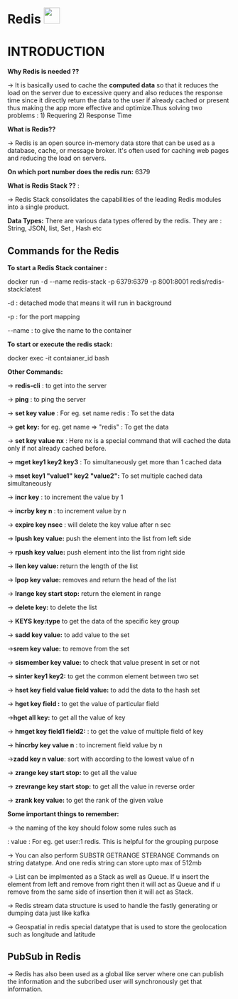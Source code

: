 
# Redis <img src="https://cdn4.iconfinder.com/data/icons/redis-2/1451/Untitled-2-512.png" width="36" height="36">

# INTRODUCTION 

**Why Redis is needed ??** 

-> It is basically used to cache the **computed data** so that it reduces the load on the server due to excessive query and also reduces the response time since it directly return the data to the user if already cached or present thus making the app more effective and optimize.Thus solving two problems : 1) Requering 2) Response Time 

**What is Redis??** 

-> Redis is an open source in-memory data store that can be used as a database, cache, or message broker. It's often used for caching web pages and reducing the load on servers.

**On which port number does the redis run:** 6379

**What is Redis Stack ??** : 

-> Redis Stack consolidates the capabilities of the leading Redis modules into a single product.

**Data Types:** There are various data types offered by the redis. They are : String, JSON, list, Set , Hash etc

## Commands for the Redis


**To start a Redis Stack container :** 

docker run -d --name redis-stack -p 6379:6379 -p 8001:8001 redis/redis-stack:latest

-d : detached mode that means it will run in background 

-p : for the port mapping

--name : to give the name to the container

**To start or execute the redis stack:**

docker exec -it contaianer_id bash



**Other Commands:**

-> **redis-cli** : to get into the server 

-> **ping** : to ping the server 

-> **set key value** : For eg. set name redis : To set the data 

-> **get key:** for eg. get name => "redis" : To get the data

-> **set key value nx** : Here nx is a special command that will cached the data only if not already cached before.

-> **mget key1 key2 key3** : To simultaneously get more than 1 cached data

-> **mset key1 "value1" key2 "value2":** To set multiple cached data simultaneously

-> **incr key** : to increment the value by 1

-> **incrby key n** : to increment value by n

-> **expire key nsec** : will delete the key value after n sec

-> **lpush key value:** push the element into the list from left side

-> **rpush key value:** push element into the list from right side

-> **llen key value:** return the length of the list 

-> **lpop key value:** removes and return the head of the list

-> **lrange key start stop:** return the element in range 

-> **delete key:** to delete the list

-> **KEYS key:type** to get the data of the specific key group 

-> **sadd key value:** to add value to the set

->**srem key value:** to remove from the set

-> **sismember key value:** to check that value present in set or not

-> **sinter key1 key2:** to get the common element between two set

-> **hset key field value field value:** to add the data to the hash set

-> **hget key field :** to get the value of particular field

->**hget all key:** to get all the value of key 

-> **hmget key field1 field2:** : to get the value of multiple field of key 

-> **hincrby key value n** : to increment field value by n 

->**zadd key n value**: sort with according to the lowest value of n

-> **zrange key start stop:** to get all the value 

-> **zrevrange key start stop:** to get all the value in reverse order

-> **zrank key value:** to get the rank of the given value

**Some important things to remember:**

-> the naming of the key should folow some rules such as 

<entity>:<id> value : For eg. get user:1 redis. This is helpful for the grouping purpose

-> You can also perform SUBSTR GETRANGE STERANGE Commands on string datatype. And one redis string can store upto max of 512mb

-> List can be implmented as a Stack as well as Queue. If u insert the element from left and remove from right then it will act as Queue and if u remove from the same side of insertion then it will act as Stack.

-> Redis stream data structure is used to handle the fastly generating or dumping data just like kafka

-> Geospatial in redis special datatype that is used to store the geolocation such as longitude and latitude 
## PubSub in Redis

-> Redis has also been used as a global like server where one can publish the information and the subcribed user will synchronously get that information.
